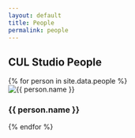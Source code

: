 ```yaml
---
layout: default
title: People
permalink: people
---
```


## CUL Studio People

<div class="card-columns">
{% for person in site.data.people %}
<div class="card">
<img class="card-img-top" src="{{ site.baseurl }}/assets/imgs/people/{{ person.img.src }}" alt="{{ person.name }}">
<div class="card-body">
<h3 class="card-title">{{ person.name }}</h3>
</div>
</div>
{% endfor %}
</div>
